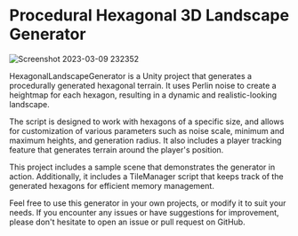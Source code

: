 # Procedural Hexagonal 3D Landscape Generator

![Screenshot 2023-03-09 232352](https://user-images.githubusercontent.com/75744322/224174460-0b9bfc86-a9db-4a5c-9506-b709b1a34322.jpg)

HexagonalLandscapeGenerator is a Unity project that generates a procedurally generated hexagonal terrain. It uses Perlin noise to create a heightmap for each hexagon, resulting in a dynamic and realistic-looking landscape.

The script is designed to work with hexagons of a specific size, and allows for customization of various parameters such as noise scale, minimum and maximum heights, and generation radius. It also includes a player tracking feature that generates terrain around the player's position.

This project includes a sample scene that demonstrates the generator in action. Additionally, it includes a TileManager script that keeps track of the generated hexagons for efficient memory management.

Feel free to use this generator in your own projects, or modify it to suit your needs. If you encounter any issues or have suggestions for improvement, please don't hesitate to open an issue or pull request on GitHub.
